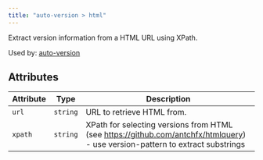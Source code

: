 ```yaml
---
title: "auto-version > html"
---
```


Extract version information from a HTML URL using XPath.

Used by: [auto-version](../auto-version#blocks)


## Attributes

| Attribute | Type | Description |
|-----------|------|-------------|
| `url` | `string` | URL to retrieve HTML from. |
| `xpath` | `string` | XPath for selecting versions from HTML (see https://github.com/antchfx/htmlquery) - use version-pattern to extract substrings |
